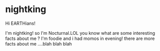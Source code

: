 # nightking

Hi EARTHians!

I'm nightking!
so I'm Nocturnal.LOL
you know what are some interesting facts about me ?
I'm foodie and i had momos in evening!
there are more facts about me ....blah blah blah

